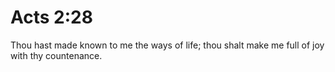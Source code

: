 # Acts 2:28

Thou hast made known to me the ways of life; thou shalt make me full of joy with thy countenance.